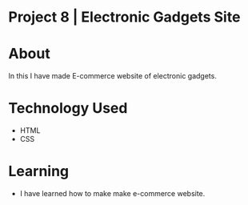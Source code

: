 # Project 8 | Electronic Gadgets Site
# About
In this I have made E-commerce website of electronic gadgets.
# Technology Used 
- HTML 
- CSS 
# Learning 
- I have learned how to make make e-commerce website.
